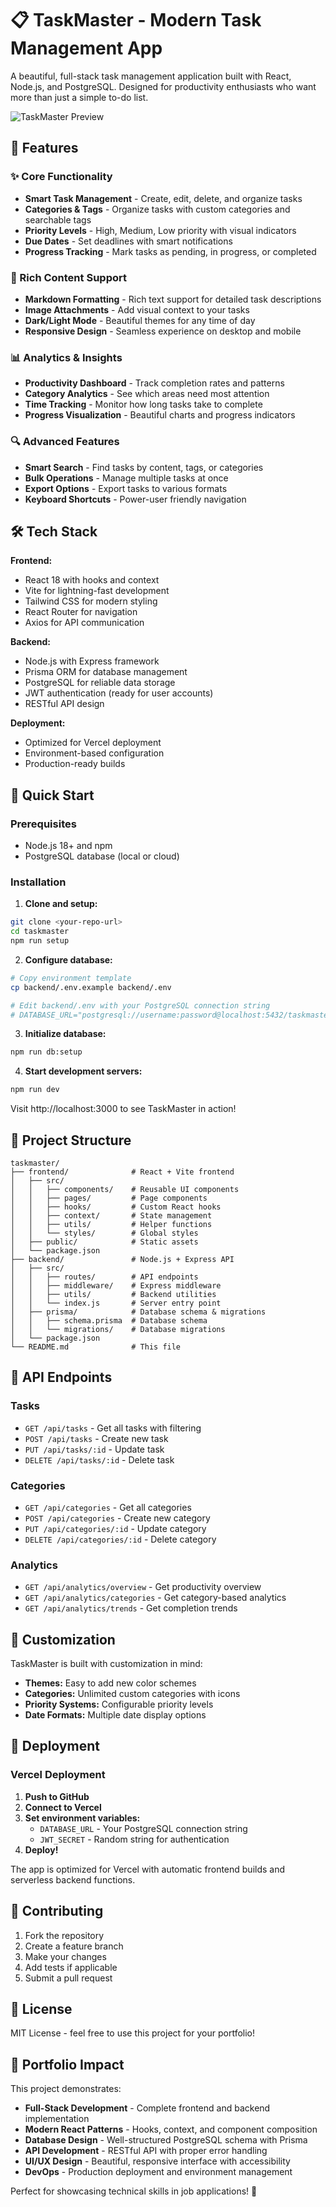 # 📋 TaskMaster - Modern Task Management App

A beautiful, full-stack task management application built with React, Node.js, and PostgreSQL. Designed for productivity enthusiasts who want more than just a simple to-do list.

![TaskMaster Preview](https://via.placeholder.com/800x400/4F46E5/FFFFFF?text=TaskMaster+Preview)

## 🌟 Features

### ✨ Core Functionality
- **Smart Task Management** - Create, edit, delete, and organize tasks
- **Categories & Tags** - Organize tasks with custom categories and searchable tags
- **Priority Levels** - High, Medium, Low priority with visual indicators
- **Due Dates** - Set deadlines with smart notifications
- **Progress Tracking** - Mark tasks as pending, in progress, or completed

### 🎨 Rich Content Support
- **Markdown Formatting** - Rich text support for detailed task descriptions
- **Image Attachments** - Add visual context to your tasks
- **Dark/Light Mode** - Beautiful themes for any time of day
- **Responsive Design** - Seamless experience on desktop and mobile

### 📊 Analytics & Insights
- **Productivity Dashboard** - Track completion rates and patterns
- **Category Analytics** - See which areas need most attention
- **Time Tracking** - Monitor how long tasks take to complete
- **Progress Visualization** - Beautiful charts and progress indicators

### 🔍 Advanced Features
- **Smart Search** - Find tasks by content, tags, or categories
- **Bulk Operations** - Manage multiple tasks at once
- **Export Options** - Export tasks to various formats
- **Keyboard Shortcuts** - Power-user friendly navigation

## 🛠️ Tech Stack

**Frontend:**
- React 18 with hooks and context
- Vite for lightning-fast development
- Tailwind CSS for modern styling
- React Router for navigation
- Axios for API communication

**Backend:**
- Node.js with Express framework
- Prisma ORM for database management
- PostgreSQL for reliable data storage
- JWT authentication (ready for user accounts)
- RESTful API design

**Deployment:**
- Optimized for Vercel deployment
- Environment-based configuration
- Production-ready builds

## 🚀 Quick Start

### Prerequisites
- Node.js 18+ and npm
- PostgreSQL database (local or cloud)

### Installation

1. **Clone and setup:**
```bash
git clone <your-repo-url>
cd taskmaster
npm run setup
```

2. **Configure database:**
```bash
# Copy environment template
cp backend/.env.example backend/.env

# Edit backend/.env with your PostgreSQL connection string
# DATABASE_URL="postgresql://username:password@localhost:5432/taskmaster"
```

3. **Initialize database:**
```bash
npm run db:setup
```

4. **Start development servers:**
```bash
npm run dev
```

Visit http://localhost:3000 to see TaskMaster in action!

## 📁 Project Structure

```
taskmaster/
├── frontend/              # React + Vite frontend
│   ├── src/
│   │   ├── components/    # Reusable UI components
│   │   ├── pages/         # Page components
│   │   ├── hooks/         # Custom React hooks
│   │   ├── context/       # State management
│   │   ├── utils/         # Helper functions
│   │   └── styles/        # Global styles
│   ├── public/            # Static assets
│   └── package.json
├── backend/               # Node.js + Express API
│   ├── src/
│   │   ├── routes/        # API endpoints
│   │   ├── middleware/    # Express middleware
│   │   ├── utils/         # Backend utilities
│   │   └── index.js       # Server entry point
│   ├── prisma/            # Database schema & migrations
│   │   ├── schema.prisma  # Database schema
│   │   └── migrations/    # Database migrations
│   └── package.json
└── README.md              # This file
```

## 🎯 API Endpoints

### Tasks
- `GET /api/tasks` - Get all tasks with filtering
- `POST /api/tasks` - Create new task
- `PUT /api/tasks/:id` - Update task
- `DELETE /api/tasks/:id` - Delete task

### Categories
- `GET /api/categories` - Get all categories
- `POST /api/categories` - Create new category
- `PUT /api/categories/:id` - Update category
- `DELETE /api/categories/:id` - Delete category

### Analytics
- `GET /api/analytics/overview` - Get productivity overview
- `GET /api/analytics/categories` - Get category-based analytics
- `GET /api/analytics/trends` - Get completion trends

## 🎨 Customization

TaskMaster is built with customization in mind:

- **Themes:** Easy to add new color schemes
- **Categories:** Unlimited custom categories with icons
- **Priority Systems:** Configurable priority levels
- **Date Formats:** Multiple date display options

## 🚀 Deployment

### Vercel Deployment

1. **Push to GitHub**
2. **Connect to Vercel**
3. **Set environment variables:**
   - `DATABASE_URL` - Your PostgreSQL connection string
   - `JWT_SECRET` - Random string for authentication
4. **Deploy!**

The app is optimized for Vercel with automatic frontend builds and serverless backend functions.

## 🤝 Contributing

1. Fork the repository
2. Create a feature branch
3. Make your changes
4. Add tests if applicable
5. Submit a pull request

## 📄 License

MIT License - feel free to use this project for your portfolio!

## 🎉 Portfolio Impact

This project demonstrates:
- **Full-Stack Development** - Complete frontend and backend implementation
- **Modern React Patterns** - Hooks, context, and component composition
- **Database Design** - Well-structured PostgreSQL schema with Prisma
- **API Development** - RESTful API with proper error handling
- **UI/UX Design** - Beautiful, responsive interface with accessibility
- **DevOps** - Production deployment and environment management

Perfect for showcasing technical skills in job applications! 🌟 